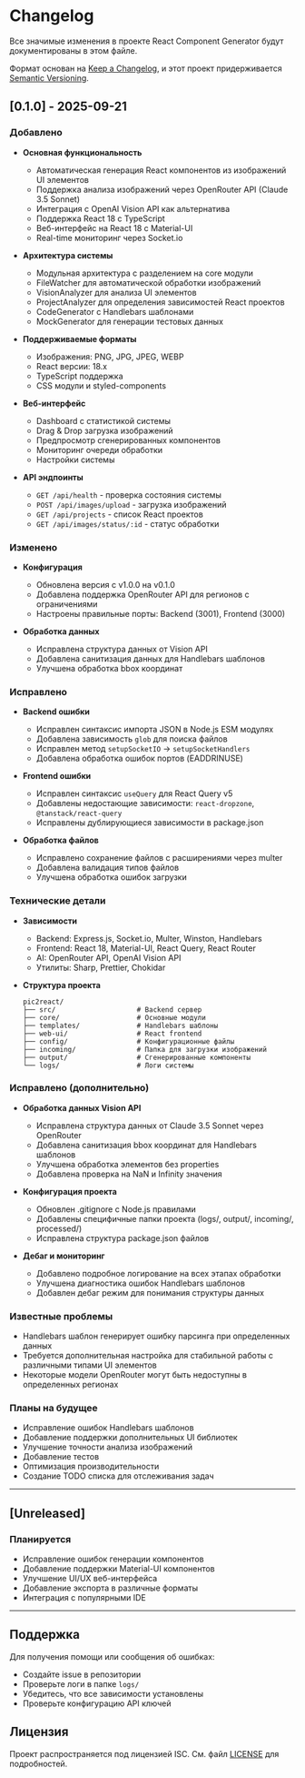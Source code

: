 # Changelog

Все значимые изменения в проекте React Component Generator будут документированы в этом файле.

Формат основан на [Keep a Changelog](https://keepachangelog.com/ru/1.0.0/),
и этот проект придерживается [Semantic Versioning](https://semver.org/spec/v2.0.0.html).

## [0.1.0] - 2025-09-21

### Добавлено
- **Основная функциональность**
  - Автоматическая генерация React компонентов из изображений UI элементов
  - Поддержка анализа изображений через OpenRouter API (Claude 3.5 Sonnet)
  - Интеграция с OpenAI Vision API как альтернатива
  - Поддержка React 18 с TypeScript
  - Веб-интерфейс на React 18 с Material-UI
  - Real-time мониторинг через Socket.io

- **Архитектура системы**
  - Модульная архитектура с разделением на core модули
  - FileWatcher для автоматической обработки изображений
  - VisionAnalyzer для анализа UI элементов
  - ProjectAnalyzer для определения зависимостей React проектов
  - CodeGenerator с Handlebars шаблонами
  - MockGenerator для генерации тестовых данных

- **Поддерживаемые форматы**
  - Изображения: PNG, JPG, JPEG, WEBP
  - React версии: 18.x
  - TypeScript поддержка
  - CSS модули и styled-components

- **Веб-интерфейс**
  - Dashboard с статистикой системы
  - Drag & Drop загрузка изображений
  - Предпросмотр сгенерированных компонентов
  - Мониторинг очереди обработки
  - Настройки системы

- **API эндпоинты**
  - `GET /api/health` - проверка состояния системы
  - `POST /api/images/upload` - загрузка изображений
  - `GET /api/projects` - список React проектов
  - `GET /api/images/status/:id` - статус обработки

### Изменено
- **Конфигурация**
  - Обновлена версия с v1.0.0 на v0.1.0
  - Добавлена поддержка OpenRouter API для регионов с ограничениями
  - Настроены правильные порты: Backend (3001), Frontend (3000)

- **Обработка данных**
  - Исправлена структура данных от Vision API
  - Добавлена санитизация данных для Handlebars шаблонов
  - Улучшена обработка bbox координат

### Исправлено
- **Backend ошибки**
  - Исправлен синтаксис импорта JSON в Node.js ESM модулях
  - Добавлена зависимость `glob` для поиска файлов
  - Исправлен метод `setupSocketIO` → `setupSocketHandlers`
  - Добавлена обработка ошибок портов (EADDRINUSE)

- **Frontend ошибки**
  - Исправлен синтаксис `useQuery` для React Query v5
  - Добавлены недостающие зависимости: `react-dropzone`, `@tanstack/react-query`
  - Исправлены дублирующиеся зависимости в package.json

- **Обработка файлов**
  - Исправлено сохранение файлов с расширениями через multer
  - Добавлена валидация типов файлов
  - Улучшена обработка ошибок загрузки

### Технические детали
- **Зависимости**
  - Backend: Express.js, Socket.io, Multer, Winston, Handlebars
  - Frontend: React 18, Material-UI, React Query, React Router
  - AI: OpenRouter API, OpenAI Vision API
  - Утилиты: Sharp, Prettier, Chokidar

- **Структура проекта**
  ```
  pic2react/
  ├── src/                    # Backend сервер
  ├── core/                   # Основные модули
  ├── templates/              # Handlebars шаблоны
  ├── web-ui/                 # React frontend
  ├── config/                 # Конфигурационные файлы
  ├── incoming/               # Папка для загрузки изображений
  ├── output/                 # Сгенерированные компоненты
  └── logs/                   # Логи системы
  ```

### Исправлено (дополнительно)
- **Обработка данных Vision API**
  - Исправлена структура данных от Claude 3.5 Sonnet через OpenRouter
  - Добавлена санитизация bbox координат для Handlebars шаблонов
  - Улучшена обработка элементов без properties
  - Добавлена проверка на NaN и Infinity значения

- **Конфигурация проекта**
  - Обновлен .gitignore с Node.js правилами
  - Добавлены специфичные папки проекта (logs/, output/, incoming/, processed/)
  - Исправлена структура package.json файлов

- **Дебаг и мониторинг**
  - Добавлено подробное логирование на всех этапах обработки
  - Улучшена диагностика ошибок Handlebars шаблонов
  - Добавлен дебаг режим для понимания структуры данных

### Известные проблемы
- Handlebars шаблон генерирует ошибку парсинга при определенных данных
- Требуется дополнительная настройка для стабильной работы с различными типами UI элементов
- Некоторые модели OpenRouter могут быть недоступны в определенных регионах

### Планы на будущее
- Исправление ошибок Handlebars шаблонов
- Добавление поддержки дополнительных UI библиотек
- Улучшение точности анализа изображений
- Добавление тестов
- Оптимизация производительности
- Создание TODO списка для отслеживания задач

---

## [Unreleased]

### Планируется
- Исправление ошибок генерации компонентов
- Добавление поддержки Material-UI компонентов
- Улучшение UI/UX веб-интерфейса
- Добавление экспорта в различные форматы
- Интеграция с популярными IDE

---

## Поддержка

Для получения помощи или сообщения об ошибках:
- Создайте issue в репозитории
- Проверьте логи в папке `logs/`
- Убедитесь, что все зависимости установлены
- Проверьте конфигурацию API ключей

## Лицензия

Проект распространяется под лицензией ISC. См. файл [LICENSE](LICENSE) для подробностей.
